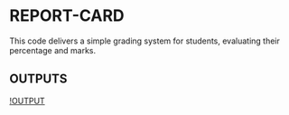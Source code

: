 # REPORT-CARD
This code delivers a simple grading system for students, evaluating their percentage and marks.
## OUTPUTS
[!OUTPUT](https://github.com/anjaalliiiii/REPORT-CARD/blob/main/SS.png)
